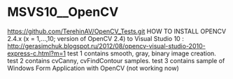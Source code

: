 # MSVS10__OpenCV
https://github.com/TerehinAV/OpenCV_Tests.git
HOW TO INSTALL OPENCV 2.4.x (x = 1,...,10; version of OpenCV 2.4) to Visual Studio 10 : http://gerasimchuk.blogspot.ru/2012/08/opencv-visual-studio-2010-express-c.html?m=1
test 1 contains smooth, gray, binary image creation. 
test 2 contains cvCanny, cvFindContour samples.
test 3 contains sample of Windows Form Application with OpenCV (not working now)
